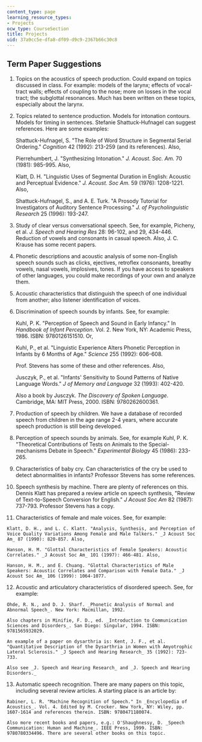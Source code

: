 ```yaml
---
content_type: page
learning_resource_types:
- Projects
ocw_type: CourseSection
title: Projects
uid: 37a9cc5e-dfa8-df09-d9c9-2367b66c30c8
---
```


Term Paper Suggestions
----------------------

1.  Topics on the acoustics of speech production. Could expand on topics discussed in class. For example: models of the larynx; effects of vocal-tract walls; effects of coupling to the nose; more on losses in the vocal tract; the subglottal resonances. Much has been written on these topics, especially about the larynx.  
      
    
2.  Topics related to sentence production. Models for intonation contours. Models for timing in sentences. Stefanie Shattuck-Hufnagel can suggest references. Here are some examples:  
      
    Shattuck-Hufnagel, S. "The Role of Word Structure in Segmental Serial Ordering." _Cognition_ 42 (1992): 213-259 (and its references). Also,  
      
    Pierrehumbert, J. "Synthesizing Intonation." _J. Acoust. Soc. Am._ 70 (1981): 985-995. Also,  
      
    Klatt, D. H. "Linguistic Uses of Segmental Duration in English: Acoustic and Perceptual Evidence." _J. Acoust. Soc Am._ 59 (1976): 1208-1221. Also,  
      
    Shattuck-Hufnagel, S., and A. E. Turk. "A Prosody Tutorial for Investigators of Auditory Sentence Processing." _J. of Psycholinguistic Research_ 25 (1996): 193-247.  
      
    
3.  Study of clear versus conversational speech. See, for example, Picheny, et al. _J. Speech and Hearing Res_ 28: 96-102, and 29, 434-446. Reduction of vowels and consonants in casual speech. Also, J. C. Krause has some recent papers.  
      
    
4.  Phonetic descriptions and acoustic analysis of some non-English speech sounds such as clicks, ejectives, retroflex consonants, breathy vowels, nasal vowels, implosives, tones. If you have access to speakers of other languages, you could make recordings of your own and analyze them.  
      
    
5.  Acoustic characteristics that distinguish the speech of one individual from another; also listener identification of voices.  
      
    
6.  Discrimination of speech sounds by infants. See, for example:  
      
    Kuhl, P. K. "Perception of Speech and Sound in Early Infancy." In _Handbook of Infant Perception_. Vol. 2. New York, NY: Academic Press, 1986. ISBN: 9780126151510. Or,  
      
    Kuhl, P., et al. "Linguistic Experience Alters Phonetic Perception in Infants by 6 Months of Age." _Science_ 255 (1992): 606-608.  
      
    Prof. Stevens has some of these and other references. Also,  
      
    Jusczyk, P., et al. "Infants' Sensitivity to Sound Patterns of Native Language Words." _J of Memory and Language_ 32 (1993): 402-420.  
      
    Also a book by Jusczyk. _The Discovery of Spoken Language_. Cambridge, MA: MIT Press, 2000. ISBN: 9780262600361.  
      
    
7.  Production of speech by children. We have a database of recorded speech from children in the age range 2-4 years, where accurate speech production is still being developed.  
      
    
8.  Perception of speech sounds by animals. See, for example Kuhl, P. K. "Theoretical Contributions of Tests on Animals to the Special-mechanisms Debate in Speech." _Experimental Biology_ 45 (1986): 233-265.  
      
    
9.  Characteristics of baby cry. Can characteristics of the cry be used to detect abnormalities in infants? Professor Stevens has some references.  
      
    
10.  Speech synthesis by machine. There are plenty of references on this. Dennis Klatt has prepared a review article on speech synthesis, "Review of Text-to-Speech Conversion for English." _J Acoust Soc Am_ 82 (1987): 737-793. Professor Stevens has a copy.  
      
    
11.  Characteristics of female and male voices. See, for example:  
      
    Klatt, D. H., and L. C. Klatt. "Analysis, Synthesis, and Perception of Voice Quality Variations Among Female and Male Talkers." _J Acoust Soc Am_ 87 (1990): 820-857. Also,  
      
    Hanson, H. M. "Glottal Characteristics of Female Speakers: Acoustic Correlates." _J Acoust Soc Am_ 101 (1997): 466-481. Also,  
      
    Hanson, H. M., and E. Chuang. "Glottal Characteristics of Male Speakers: Acoustic Correlates and Comparison with Female Data." _J Acoust Soc Am_ 106 (1999): 1064-1077.  
      
    
12.  Acoustic and articulatory characteristics of disordered speech. See, for example:  
      
    Ohde, R. N., and D. J. Sharf. _Phonetic Analysis of Normal and Abnormal Speech_. New York: Macmillan, 1992.  
      
    Also chapters in Minifie, F. D., ed. _Introduction to Communication Sciences and Disorders_. San Diego: Singular, 1994. ISBN: 9781565932029.  
      
    An example of a paper on dysarthria is: Kent, J. F., et al. "Quantitative Description of the Dysarthria in Women with Amyotrophic Lateral Sclerosis." _J Speech and Hearing Research_ 35 (1992): 723-733.  
      
    Also see _J. Speech and Hearing Research_ and _J. Speech and Hearing Disorders._  
      
    
13.  Automatic speech recognition. There are many papers on this topic, including several review articles. A starting place is an article by:  
      
    Rabiner, L. R. "Machine Recognition of Speech." In _Encyclopedia of Acoustics_. Vol. 4. Edited by M. Crocker. New York, NY: Wiley, pp. 1607-1614 and references therein. ISBN: 9780471180074.  
      
    Also more recent books and papers, e.g.: O'Shaughnessy, D. _Speech Communication: Human and Machine_. IEEE Press, 1999. ISBN: 9780780334496. There are several other books on this topic.